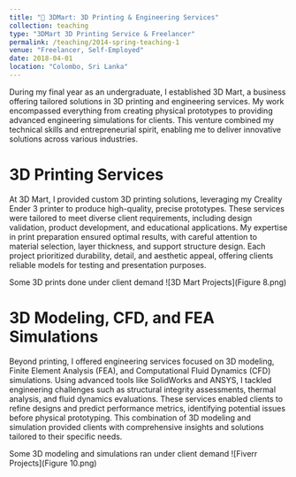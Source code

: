 ```yaml
---
title: "🔗 3DMart: 3D Printing & Engineering Services"
collection: teaching
type: "3DMart 3D Printing Service & Freelancer"
permalink: /teaching/2014-spring-teaching-1
venue: "Freelancer, Self-Employed"
date: 2018-04-01
location: "Colombo, Sri Lanka"
---
```


During my final year as an undergraduate, I established 3D Mart, a business offering tailored solutions in 3D printing and engineering services. My work encompassed everything from creating physical prototypes to providing advanced engineering simulations for clients. This venture combined my technical skills and entrepreneurial spirit, enabling me to deliver innovative solutions across various industries.

3D Printing Services
======
At 3D Mart, I provided custom 3D printing solutions, leveraging my Creality Ender 3 printer to produce high-quality, precise prototypes. These services were tailored to meet diverse client requirements, including design validation, product development, and educational applications. My expertise in print preparation ensured optimal results, with careful attention to material selection, layer thickness, and support structure design. Each project prioritized durability, detail, and aesthetic appeal, offering clients reliable models for testing and presentation purposes.

Some 3D prints done under client demand
![3D Mart Projects](Figure 8.png)

3D Modeling, CFD, and FEA Simulations
======
Beyond printing, I offered engineering services focused on 3D modeling, Finite Element Analysis (FEA), and Computational Fluid Dynamics (CFD) simulations. Using advanced tools like SolidWorks and ANSYS, I tackled engineering challenges such as structural integrity assessments, thermal analysis, and fluid dynamics evaluations. These services enabled clients to refine designs and predict performance metrics, identifying potential issues before physical prototyping. This combination of 3D modeling and simulation provided clients with comprehensive insights and solutions tailored to their specific needs.

Some 3D modeling and simulations ran under client demand
![Fiverr Projects](Figure 10.png)
